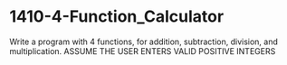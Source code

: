 # 1410-4-Function_Calculator

Write a program with 4 functions, for addition, subtraction, division, and multiplication.
ASSUME THE USER ENTERS VALID POSITIVE INTEGERS
